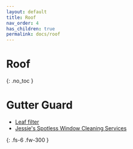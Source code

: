 ```yaml
---
layout: default
title: Roof
nav_order: 4
has_children: true
permalink: docs/roof
---
```


# Roof
{: .no_toc }

# Gutter Guard
* [Leaf filter](https://www.leaffilter.ca/)
* [Jessie's Spotless Window Cleaning Services](https://www.jswcservices.ca/)

{: .fs-6 .fw-300 }
